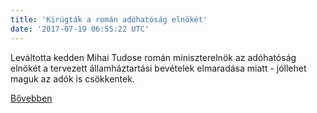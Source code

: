 ```yaml
---
title: 'Kirúgták a román adóhatóság elnökét'
date: '2017-07-19 06:55:22 UTC'
---
```


Leváltotta kedden Mihai Tudose román miniszterelnök az adóhatóság elnökét a tervezett államháztartási bevételek elmaradása miatt - jóllehet maguk az adók is csökkentek.


[Bővebben](http://ift.tt/2toVpiA)

